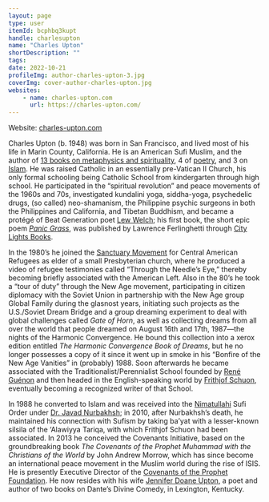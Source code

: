 ```yaml
---
layout: page
type: user
itemId: bcphbq3kupt
handle: charlesupton
name: "Charles Upton"
shortDescription: ""
tags:
date: 2022-10-21
profileImg: author-charles-upton-3.jpg
coverImg: cover-author-charles-upton.jpg
websites:
    - name: charles-upton.com
      url: https://charles-upton.com/
---
```


Website: [charles-upton.com](https://charles-upton.com/)

Charles Upton (b. 1948) was born in San Francisco, and lived most of his life in Marin County, California. He is an American Sufi Muslim, and the author of [13 books on metaphysics and spirituality](https://charles-upton.com/works/metaphysics-and-social-criticism-demonology-eschatology/), 4 of [poetry](https://charles-upton.com/works/poetry-metaphysics-and-mythopeia/), and 3 on [Islam](https://charles-upton.com/works/islam-sufism-and-the-spiritual-path/). He was raised Catholic in an essentially pre-Vatican II Church, his only formal schooling being Catholic School from kindergarten through high school. He participated in the “spiritual revolution” and peace movements of the 1960s and 70s, investigated kundalini yoga, siddha-yoga, psychedelic drugs, (so called) neo-shamanism, the Philippine psychic surgeons in both the Philippines and California, and Tibetan Buddhism, and became a protégé of Beat Generation poet [Lew Welch](https://en.wikipedia.org/wiki/Lew_Welch); his first book, the short epic poem [_Panic Grass_](https://archive.org/details/panicgrass0000upto/mode/2up), was published by Lawrence Ferlinghetti through [City Lights Books](https://en.wikipedia.org/wiki/City_Lights_Bookstore).

In the 1980’s he joined the [Sanctuary Movement](https://en.wikipedia.org/wiki/Sanctuary_movement) for Central American Refugees as elder of a small Presbyterian church, where he produced a video of refugee testimonies called “Through the Needle’s Eye,” thereby becoming briefly associated with the American Left. Also in the 80’s he took a “tour of duty” through the New Age movement, participating in citizen diplomacy with the Soviet Union in partnership with the New Age group Global Family during the glasnost years, initiating such projects as the U.S./Soviet Dream Bridge and a group dreaming experiment to deal with global challenges called _Gate of Horn_, as well as collecting dreams from all over the world that people dreamed on August 16th and 17th, 1987—the nights of the Harmonic Convergence. He bound this collection into a xerox edition entitled _The Harmonic Convergence Book of Dreams_, but he no longer possesses a copy of it since it went up in smoke in his “Bonfire of the New Age Vanities” in (probably) 1988. Soon afterwards he became associated with the Traditionalist/Perennialist School founded by [René Guénon](https://en.wikipedia.org/wiki/Ren%C3%A9_Gu%C3%A9non) and then headed in the English-speaking world by [Frithjof Schuon](https://en.wikipedia.org/wiki/Frithjof_Schuon), eventually becoming a recognized writer of that School.

In 1988 he converted to Islam and was received into the [Nimatullahi](https://en.wikipedia.org/wiki/Ni%27matull%C4%81h%C4%AB) Sufi Order under [Dr. Javad Nurbakhsh](https://en.wikipedia.org/wiki/Javad_Nurbakhsh); in 2010, after Nurbakhsh’s death, he maintained his connection with Sufism by taking ba’yat with a lesser-known silsila of the ‘Alawiyya Tariqa, with which Frithjof Schuon had been associated. In 2013 he conceived the Covenants Initiative, based on the groundbreaking book _The Covenants of the Prophet Muhammad with the Christians of the World_ by John Andrew Morrow, which has since become an international peace movement in the Muslim world during the rise of ISIS. He is presently Executive Director of the [Covenants of the Prophet Foundation](https://covenantsoftheprophet.org/). He now resides with his wife [Jennifer Doane Upton](https://charles-upton.com/works/jennifer-doane-upton/), a poet and author of two books on Dante’s Divine Comedy, in Lexington, Kentucky.
